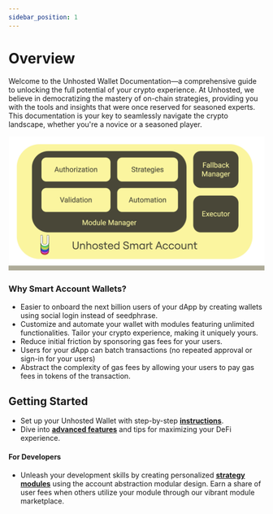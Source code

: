```yaml
---
sidebar_position: 1
---
```


# Overview

Welcome to the Unhosted Wallet Documentation—a comprehensive guide to unlocking the full potential of your crypto experience. At Unhosted, we believe in democratizing the mastery of on-chain strategies, providing you with the tools and insights that were once reserved for seasoned experts. This documentation is your key to seamlessly navigate the crypto landscape, whether you're a novice or a seasoned player.

![Overview](./overview.jpg)

### Why Smart Account Wallets?

- Easier to onboard the next billion users of your dApp by creating wallets using social login instead of seedphrase.
- Customize and automate your wallet with modules featuring unlimited functionalities. Tailor your crypto experience, making it uniquely yours.
- Reduce initial friction by sponsoring gas fees for your users.
- Users for your dApp can batch transactions (no repeated approval or sign-in for your users)
- Abstract the complexity of gas fees by allowing your users to pay gas fees in tokens of the transaction.

## Getting Started

- Set up your Unhosted Wallet with step-by-step **[instructions](./category/create-smart-account)**.
- Dive into **[advanced features](./category/extend-smart-account)** and tips for maximizing your DeFi experience.

#### For Developers

- Unleash your development skills by creating personalized **[strategy modules](./category/for-developers)** using the account abstraction modular design. Earn a share of user fees when others utilize your module through our vibrant module marketplace.
